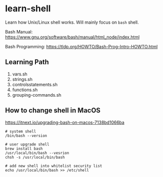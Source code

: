 # learn-shell

Learn how Unix/Linux shell works. Will mainly focus on `bash` shell.

Bash Manual: https://www.gnu.org/software/bash/manual/html_node/index.html

Bash Programming: https://tldp.org/HOWTO/Bash-Prog-Intro-HOWTO.html

## Learning Path

1. vars.sh
1. strings.sh
1. controlsstatements.sh
1. functions.sh
1. grouping-commands.sh

## How to change shell in MacOS

https://itnext.io/upgrading-bash-on-macos-7138bd1066ba

```
# system shell
/bin/bash --version

# user upgrade shell
brew install bash
/usr/local/bin/bash --vesrion
chsh -s /usr/local/bin/bash

# add new shell into whitelist security list
echo /usr/local/bin/bash >> /etc/shell
```
